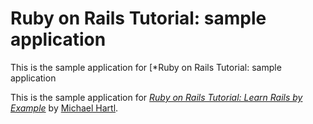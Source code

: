 # Ruby on Rails Tutorial: sample application

This is the sample application for
[*Ruby on Rails Tutorial: sample application

This is the sample application for
[*Ruby on Rails Tutorial: Learn Rails by Example*](http://railstutorial.org/)
by [Michael Hartl](http:..michaelhartl.com/).
